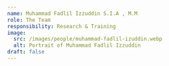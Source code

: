 ```yaml
---
name: Muhammad Fadlil Izzuddin S.I.A , M.M
role: The Team
responsibility: Research & Training
image:
  src: /images/people/muhammad-fadlil-izuddin.webp
  alt: Portrait of Muhammad Fadlil Izzuddin
draft: false
---
```


